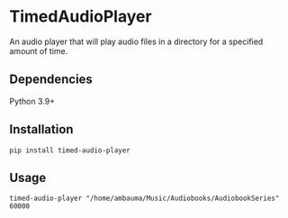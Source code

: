# TimedAudioPlayer
An audio player that will play audio files in a directory for a specified amount of time.

## Dependencies
Python 3.9+

## Installation

```shell
pip install timed-audio-player
```

## Usage

```shell
timed-audio-player "/home/ambauma/Music/Audiobooks/AudiobookSeries" 60000
```